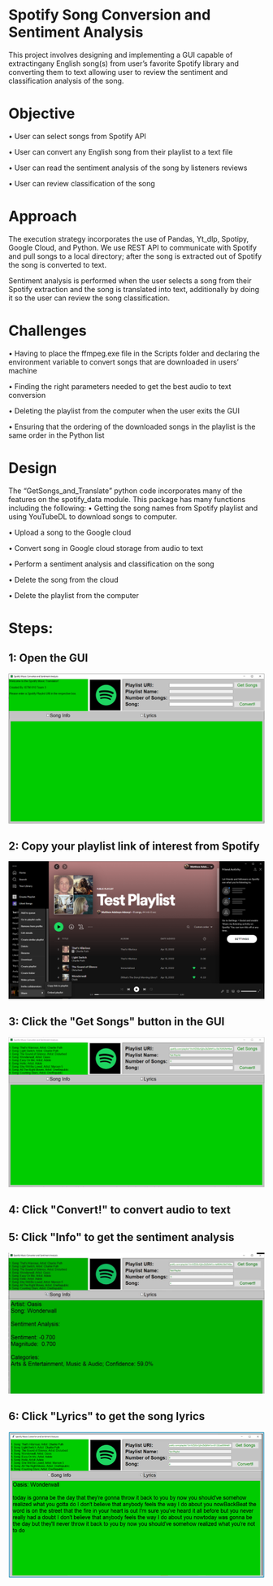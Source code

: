 # Spotify Song Conversion and Sentiment Analysis
This project involves designing and implementing a GUI capable of extractingany English song(s) from user’s favorite Spotify library and converting them to text allowing user to review the sentiment and classification analysis of the song. 

# Objective
•	User can select songs from Spotify API

•	User can convert any English song from their playlist to a text file

•	User can read the sentiment analysis of the song by listeners reviews

•	User can review classification of the song 


# Approach
The execution strategy incorporates the use of Pandas, Yt_dlp, Spotipy, Google Cloud, and Python. We use REST API to communicate with Spotify and pull songs to a local directory; after the song is extracted out of Spotify the song is converted to text.

Sentiment analysis is performed when the user selects a song from their Spotify extraction and the song is translated into text, additionally by doing it so the user can review the song classification. 

# Challenges 
•	Having to place the ffmpeg.exe file in the Scripts folder and declaring the environment variable to convert songs that are downloaded in users’ machine

•	Finding the right parameters needed to get the best audio to text conversion

•	Deleting the playlist from the computer when the user exits the GUI

•	Ensuring that the ordering of the downloaded songs in the playlist is the same order in the Python list

# Design 
The “GetSongs_and_Translate” python code incorporates many of the features on the spotify_data module. This package has many functions including the following:
•	Getting the song names from Spotify playlist and using YouTubeDL to download songs to computer.

•	Upload a song to the Google cloud

•	Convert song in Google cloud storage from audio to text

•	Perform a sentiment analysis and classification on the song

•	Delete the song from the cloud

•	Delete the playlist from the computer

# Steps:

## 1: Open the GUI
![Empty GUI](https://github.com/MAdesuyi94/Spotify-Audio-to-Text/blob/main/Images/Empty%20GUI.PNG)

## 2: Copy your playlist link of interest from Spotify
![Spotify Screenshot](https://github.com/MAdesuyi94/Spotify-Audio-to-Text/blob/main/Images/Spotify%20Playlist.PNG)

## 3: Click the "Get Songs" button in the GUI
![Pulled Playlist](https://github.com/MAdesuyi94/Spotify-Audio-to-Text/blob/main/Images/GUI%20with%20Playlist%20Pulled.PNG)

## 4: Click "Convert!" to convert audio to text
## 5: Click "Info" to get the sentiment analysis
![Sentiment Analysis](https://github.com/MAdesuyi94/Spotify-Audio-to-Text/blob/main/Images/GUI%20Wonderwall%20Sentiment%20Analysis.PNG)

## 6: Click "Lyrics" to get the song lyrics
![Lyrics](https://github.com/MAdesuyi94/Spotify-Audio-to-Text/blob/main/Images/GUI%20Wonderwall%20Lyrics.png)
